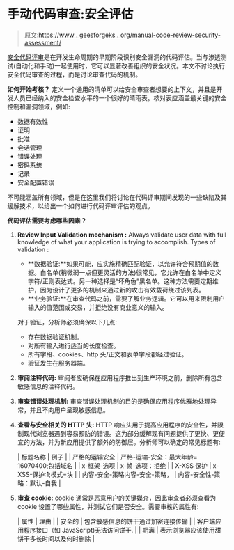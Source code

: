 # 手动代码审查:安全评估

> 原文:[https://www . geesforgeks . org/manual-code-review-security-assessment/](https://www.geeksforgeeks.org/manual-code-review-security-assessment/)

[安全代码评审](https://www.geeksforgeeks.org/secure-code-review-assessment/)是在开发生命周期的早期阶段识别安全漏洞的代码评估。当与渗透测试(自动化和手动)一起使用时，它可以显著改善组织的安全状况。本文不讨论执行安全代码审查的过程，而是讨论审查代码的机制。

**如何开始考核？**
定义一个通用的清单可以给安全审查者想要的上下文，并且是开发人员已经纳入的安全检查水平的一个很好的晴雨表。核对表应涵盖最关键的安全控制和漏洞领域，例如:

*   数据有效性
*   证明
*   批准
*   会话管理
*   错误处理
*   密码系统
*   记录
*   安全配置错误

不可能涵盖所有领域，但是在这里我们将讨论在代码评审期间发现的一些缺陷及其缓解技术，以给出一个如何进行代码评审评估的观点。

**代码评估需要考虑哪些因素？**

1.  **Review Input Validation mechanism :**
    Always validate user data with full knowledge of what your application is trying to accomplish. Types of validation :
    *   **数据验证:**如果可能，应实施精确匹配验证，以允许符合预期值的数据。白名单(稍微弱一点但更灵活的方法)很常见，它允许在白名单中定义字符/正则表达式。另一种选择是“坏角色”黑名单。这种方法需要定期维护，因为设计了更多的机制来通过新的攻击有效载荷绕过该列表。
    *   **业务验证:**在审查代码之前，需要了解业务逻辑。它可以用来限制用户输入的值范围或交易，并拒绝没有商业意义的输入。

    对于验证，分析师必须确保以下几点:

    *   存在数据验证机制。
    *   对所有输入进行适当的长度检查。
    *   所有字段、cookies、http 头/正文和表单字段都经过验证。
    *   验证发生在服务器端。
2.  **审阅注释代码:**
    审阅者应确保在应用程序推出到生产环境之前，删除所有包含敏感信息的注释代码。
3.  **审查错误处理机制:**
    审查错误处理机制的目的是确保应用程序优雅地处理异常，并且不向用户呈现敏感信息。
4.  **查看与安全相关的 HTTP 头:**
    HTTP 响应头用于提高应用程序的安全性，并限制现代浏览器遇到容易预防的错误。这为部分缓解现有问题提供了更快、更便宜的方法，并为新应用提供了额外的防御层。分析师可以确定的常见标题有:

    | 标题名称 | 例子 |
    | 严格的运输安全 | 严格-运输-安全：最大年龄= 16070400;包括域名 |
    | x-框架-选项 | x-帧-选项：拒绝 |
    | X-XSS 保护 | x-XSS-保护:1;模式=块 |
    | 内容-安全-策略内容-安全-策略， | 内容-安全性-策略：默认-自我 |

5.  **审查 cookie:**
    cookie 通常是恶意用户的关键媒介，因此审查者必须查看为 cookie 设置了哪些属性，并测试它们是否安全。需要审核的属性有:

    | 属性 | 理由 |
    | 安全的 | 包含敏感信息的饼干通过加密连接传输 |
    | 客户端应用程序接口（如 JavaScript)无法访问饼干. |
    | 期满 | 表示浏览器应该使用甜饼干多长时间以及何时删除 |